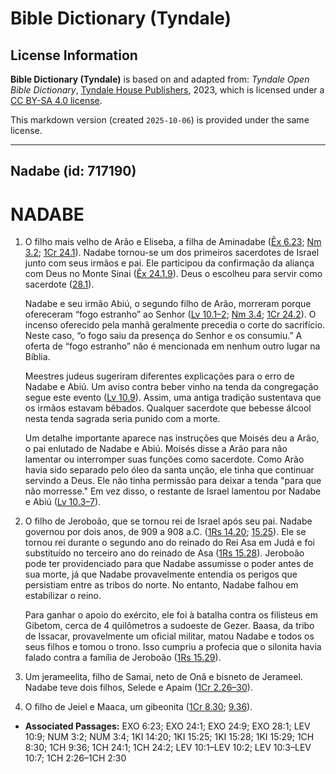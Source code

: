 # Bible Dictionary (Tyndale)

## License Information

**Bible Dictionary (Tyndale)** is based on and adapted from: _Tyndale Open Bible Dictionary_, [Tyndale House Publishers](https://tyndaleopenresources.com/), 2023, which is licensed under a [CC BY-SA 4.0 license](https://creativecommons.org/licenses/by-sa/4.0/legalcode.en).

This markdown version (created `2025-10-06`) is provided under the same license.



--------------------------------

## Nadabe (id: 717190)

NADABE
======

1. O filho mais velho de Arão e Eliseba, a filha de Aminadabe ([Êx 6\.23](https://ref.ly/Exod6:23); [Nm 3\.2](https://ref.ly/Num3:2); [1Cr 24\.1](https://ref.ly/1Chr24:1)). Nadabe tornou\-se um dos primeiros sacerdotes de Israel junto com seus irmãos e pai. Ele participou da confirmação da aliança com Deus no Monte Sinai ([Êx 24\.1,9](https://ref.ly/Exod24:1,Exod24:9)). Deus o escolheu para servir como sacerdote ([28\.1](https://ref.ly/Exod28:1)).

    Nadabe e seu irmão Abiú, o segundo filho de Arão, morreram porque ofereceram “fogo estranho” ao Senhor ([Lv 10\.1–2](https://ref.ly/Lev10:1-Lev10:2); [Nm 3\.4](https://ref.ly/Num3:4); [1Cr 24\.2](https://ref.ly/1Chr24:2)). O incenso oferecido pela manhã geralmente precedia o corte do sacrifício. Neste caso, “o fogo saiu da presença do Senhor e os consumiu.” A oferta de “fogo estranho” não é mencionada em nenhum outro lugar na Bíblia.

    Meestres judeus sugeriram diferentes explicações para o erro de Nadabe e Abiú. Um aviso contra beber vinho na tenda da congregação segue este evento ([Lv 10\.9](https://ref.ly/Lev10:9)). Assim, uma antiga tradição sustentava que os irmãos estavam bêbados. Qualquer sacerdote que bebesse álcool nesta tenda sagrada seria punido com a morte.

    Um detalhe importante aparece nas instruções que Moisés deu a Arão, o pai enlutado de Nadabe e Abiú. Moisés disse a Arão para não lamentar ou interromper suas funções como sacerdote. Como Arão havia sido separado pelo óleo da santa unção, ele tinha que continuar servindo a Deus. Ele não tinha permissão para deixar a tenda "para que não morresse." Em vez disso, o restante de Israel lamentou por Nadabe e Abiú ([Lv 10\.3–7](https://ref.ly/Lev10:3-Lev10:7)).

2. O filho de Jeroboão, que se tornou rei de Israel após seu pai. Nadabe governou por dois anos, de 909 a 908 a.C. ([1Rs 14\.20](https://ref.ly/1Kgs14:20); [15\.25](https://ref.ly/1Kgs15:25)). Ele se tornou rei durante o segundo ano do reinado do Rei Asa em Judá e foi substituído no terceiro ano do reinado de Asa ([1Rs 15\.28](https://ref.ly/1Kgs15:28)). Jeroboão pode ter providenciado para que Nadabe assumisse o poder antes de sua morte, já que Nadabe provavelmente entendia os perigos que persistiam entre as tribos do norte. No entanto, Nadabe falhou em estabilizar o reino.

    Para ganhar o apoio do exército, ele foi à batalha contra os filisteus em Gibetom, cerca de 4 quilômetros a sudoeste de Gezer. Baasa, da tribo de Issacar, provavelmente um oficial militar, matou Nadabe e todos os seus filhos e tomou o trono. Isso cumpriu a profecia que o silonita havia falado contra a família de Jeroboão ([1Rs 15\.29](https://ref.ly/1Kgs15:29)).

3. Um jerameelita, filho de Samai, neto de Onã e bisneto de Jerameel. Nadabe teve dois filhos, Selede e Apaim ([1Cr 2\.26–30](https://ref.ly/1Chr2:26-1Chr2:30)).
4. O filho de Jeiel e Maaca, um gibeonita ([1Cr 8\.30](https://ref.ly/1Chr8:30); [9\.36](https://ref.ly/1Chr9:36)).

* **Associated Passages:** EXO 6:23; EXO 24:1; EXO 24:9; EXO 28:1; LEV 10:9; NUM 3:2; NUM 3:4; 1KI 14:20; 1KI 15:25; 1KI 15:28; 1KI 15:29; 1CH 8:30; 1CH 9:36; 1CH 24:1; 1CH 24:2; LEV 10:1–LEV 10:2; LEV 10:3–LEV 10:7; 1CH 2:26–1CH 2:30

